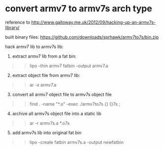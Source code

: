 convert armv7 to armv7s arch type
================================

reference to http://www.galloway.me.uk/2012/09/hacking-up-an-armv7s-library/

built binary files: https://github.com/downloads/sprhawk/armv7to7s/bin.zip


hack armv7 lib to armv7s lib:

1. extract armv7 lib from a fat bin:
>>    lipo -thin armv7 fatbin -output armv7.a
2. extract object file from armv7 lib:
>>    ar -x armv7.a 
3. convert all armv7 object file to armv7s object file
>>    find . -name "*.o" -exec ./armv7to7s {} {}7s \;
4. archive all armv7s object file into a static lib
>>    ar -r armv7s.a *.o7s
5. add armv7s lib into original fat bin
>>    lipo -create fatbin armv7s.a -output newfatbin


